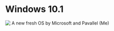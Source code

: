 # Windows 10.1
![‎](https://www.product-reviews.net/wp-content/uploads/Windows-10.1-features-release-date-details-possibly-today.jpg)
A new fresh OS by Microsoft and Pavallel (Me)

